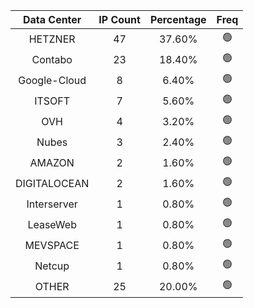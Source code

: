 | Data Center | IP Count | Percentage | Freq |
|:------------:|:--------:|:-----------:|:-----:|
| HETZNER | 47 | 37.60% | 🟢 |
| Contabo | 23 | 18.40% | 🟢 |
| Google-Cloud | 8 | 6.40% | 🟢 |
| ITSOFT | 7 | 5.60% | 🟢 |
| OVH | 4 | 3.20% | 🟢 |
| Nubes | 3 | 2.40% | 🟢 |
| AMAZON | 2 | 1.60% | 🟢 |
| DIGITALOCEAN | 2 | 1.60% | 🟢 |
| Interserver | 1 | 0.80% | 🟢 |
| LeaseWeb | 1 | 0.80% | 🟢 |
| MEVSPACE | 1 | 0.80% | 🟢 |
| Netcup | 1 | 0.80% | 🟢 |
| OTHER | 25 | 20.00% | 🟢 |